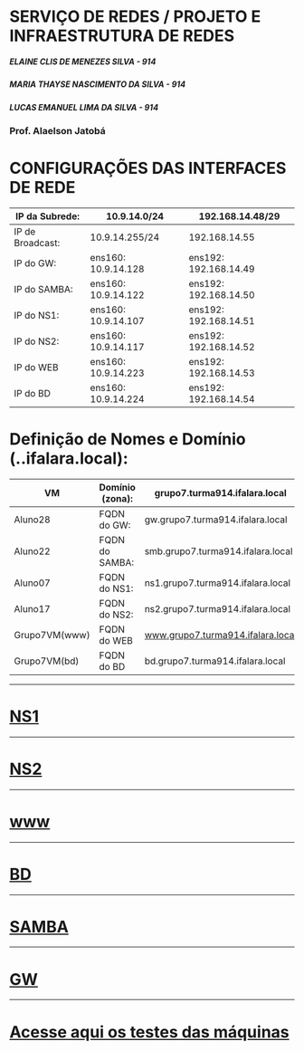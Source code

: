 # SERVIÇO DE REDES / PROJETO E INFRAESTRUTURA DE REDES

##### ELAINE CLIS DE MENEZES SILVA - 914
##### MARIA THAYSE NASCIMENTO DA SILVA - 914
##### LUCAS EMANUEL LIMA DA SILVA - 914

### Prof. Alaelson Jatobá

# CONFIGURAÇÕES DAS INTERFACES DE REDE

| IP da Subrede:  |  10.9.14.0/24  | 192.168.14.48/29  | 
| ------------------- | ------------------- | ------------------- |
|IP de Broadcast: |  10.9.14.255/24 | 192.168.14.55 | 
|IP do GW:| ens160: 10.9.14.128 | ens192: 192.168.14.49| 
|IP do SAMBA:| ens160: 10.9.14.122 | ens192: 192.168.14.50| 
|IP do NS1: | ens160: 10.9.14.107 | ens192: 192.168.14.51| 
|IP do NS2:| ens160: 10.9.14.117| ens192: 192.168.14.52| 
|IP do WEB | ens160: 10.9.14.223 | ens192: 192.168.14.53|
|IP do BD| ens160: 10.9.14.224 | ens192: 192.168.14.54|


# Definição de Nomes e Domínio (<grupo>.<turma>.ifalara.local):
	
| VM  |  Domínio (zona): | grupo7.turma914.ifalara.local  | 
| ------------------- | ------------------- | ------------------- |
|Aluno28 |  FQDN do GW: | gw.grupo7.turma914.ifalara.local | 
|Aluno22| FQDN do SAMBA: | smb.grupo7.turma914.ifalara.local| 
|Aluno07| FQDN do NS1:| ns1.grupo7.turma914.ifalara.local| 
|Aluno17 | FQDN do NS2: | ns2.grupo7.turma914.ifalara.local| 
|Grupo7VM(www)| FQDN do WEB| www.grupo7.turma914.ifalara.local| 
|Grupo7VM(bd) | FQDN do BD | bd.grupo7.turma914.ifalara.local|	
	

	
---

# [NS1](https://github.com/NanyDesu/Trabalho_final_Sred/tree/main/NS1)	
	
---


# [NS2](https://github.com/NanyDesu/Trabalho_final_Sred/tree/main/NS2)	


---

	
# [www](https://github.com/NanyDesu/Trabalho_final_Sred/tree/main/WWW)	
	
	
---

# [BD](https://github.com/NanyDesu/Trabalho_final_Sred/tree/main/BD)
	
---

# [SAMBA](https://github.com/NanyDesu/Trabalho_final_Sred/tree/main/SAMBA)	

	
---
	
	
	
# [GW](https://github.com/NanyDesu/Trabalho_final_Sred/tree/main/GW)
	
	
	
---

	
# [Acesse aqui os testes das máquinas](https://github.com/NanyDesu/Trabalho_final_Sred/tree/main/images/teste)
	
	
